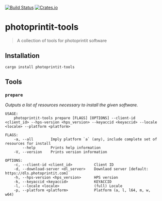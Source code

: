 [![Build Status][build-img]][build-url] [![Crates.io][crates-io-img]][crates-io-url]

# photoprintit-tools

> A collection of tools for photoprintit software

## Installation

```
cargo install photoprintit-tools
```

## Tools

### `prepare`

*Outputs a list of resources necessary to install the given software.*

```
USAGE:
    photoprintit-tools prepare [FLAGS] [OPTIONS] --client-id <client_id> --hps-version <hps_version> --keyaccid <keyaccid> --locale <locale> --platform <platform>

FLAGS:
    -a, --all        Imply platform `a` (any), include complete set of resources for install
        --help       Prints help information
    -V, --version    Prints version information

OPTIONS:
    -c, --client-id <client_id>          Client ID
    -d, --download-server <dl_server>    Downlaod server [default: https://dls.photoprintit.com]
    -h, --hps-version <hps_version>      HPS version
    -k, --keyaccid <keyaccid>            KEYACCID
    -l, --locale <locale>                (full) Locale
    -p, --platform <platform>            Platform (a, l, l64, m, w, w64)
```

[build-img]: https://travis-ci.com/flyingP0tat0/photoprintit.svg?branch=master
[build-url]: https://travis-ci.com/flyingP0tat0/photoprintit
[crates-io-img]: https://img.shields.io/crates/v/photoprintit-tools.svg
[crates-io-url]: https://crates.io/crates/photoprintit-tools
